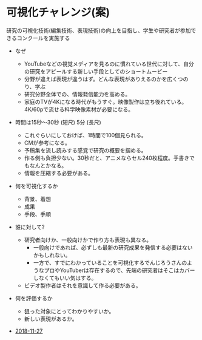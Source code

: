 # 可視化チャレンジ(案)

研究の可視化技術(編集技術、表現技術)の向上を目指し、学生や研究者が参加できるコンクールを実施する


* なぜ
  * YouTubeなどの視覚メディアを見るのに慣れている世代に対して、自分の研究をアピールする新しい手段としてのショートムービー
  * 分野が違えば表現が違うはず。どんな表現がありえるのかを広くつのり、学ぶ
  * 研究分野全体での、情報発信能力を高める。
  * 家庭のTVが4Kになる時代がもうすぐ。映像製作は立ち後れている。4K/60pで流せる科学映像素材が必要になる。
* 時間は15秒〜30秒 (短尺) 5分 (長尺)
  * これぐらいにしておけば、1時間で100個見られる。
  * CMが参考になる。
  * 予稿集を流し読みする感覚で研究の概要を掴める。
  * 作る側も負担少ない。30秒だと、アニメならセル240枚程度。手書きでもなんとかなる。
  * 情報を圧縮する必要がある。
* 何を可視化するか
  * 背景、着想
  * 成果
  * 手段、手順
* 誰に対して?
  * 研究者向けか、一般向けかで作り方も表現も異なる。
    * 一般向けであれば、必ずしも最新の研究成果を発信する必要はないかもしれない。
    * 一方で、すでにわかっていることを可視化するでんじろうさんのようなプロやYouTuberは存在するので、先端の研究者はそこはカバーしなくてもいい気はする。
  * ビデオ製作者はそれを意識して作る必要がある。
* 何を評価するか
  * 狙った対象にとってわかりやすいか。
  * 新しい表現があるか。






* [2018-11-27](2018-11-27.md) 




